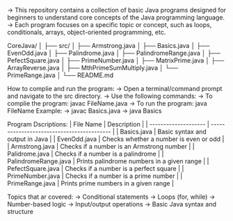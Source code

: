 -> This repository contains a collection of basic Java programs designed for beginners to understand core concepts of the Java programming language. 
-> Each program focuses on a specific topic or concept, such as loops, conditionals, arrays, object-oriented programming, etc.

CoreJava/
│
├── src/
│   ├── Armstrong.java
│   ├── Basics.java
│   ├── EvenOdd.java
│   ├── Palindrome.java
│   ├── PalindromeRange.java
│   ├── PefectSquare.java
│   ├── PrimeNumber.java
│   ├── MatrixPrime.java
│   ├── ArrayReverse.java
│   ├── MthPrimeSumMultiply.java
│   └── PrimeRange.java
│
└── README.md

How to complie and run the program:
 -> Open a terminal/command prompt and navigate to the src directory.
 -> Use the following commands:
    -> To complie the program: javac FileName.java
    -> To run the program: java FileName
      Example: 
      -> javac Basics.java
      -> java Basics

Program Dscriptions:
| File Name            | Description                                |
| -------------------- | ------------------------------------------ |
| Basics.java          | Basic syntax and output in Java            |
| EvenOdd.java         | Checks whether a number is even or odd     |
| Armstrong.java       | Checks if a number is an Armstrong number  |
| Palidrome.java       | Checks if a number is a palindrome         |
| PalindromeRange.java | Prints palindrome numbers in a given range |
| PefectSquare.java    | Checks if a number is a perfect square     |
| PrimeNumber.java     | Checks if a number is a prime number       |
| PrimeRange.java      | Prints prime numbers in a given range      |

Topics that ar covered:
-> Conditional statements
-> Loops (for, while)
-> Number-based logic
-> Input/output operations
-> Basic Java syntax and structure
